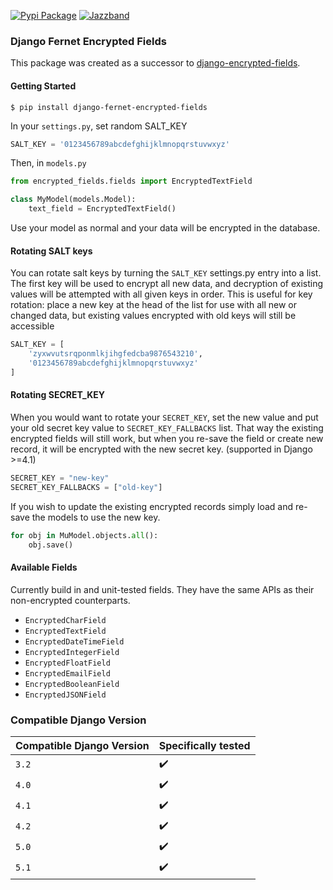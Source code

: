 [![Pypi Package](https://badge.fury.io/py/django-fernet-encrypted-fields.png)](http://badge.fury.io/py/django-fernet-encrypted-fields)
[![Jazzband](https://jazzband.co/static/img/badge.svg)](https://jazzband.co/)

### Django Fernet Encrypted Fields

This package was created as a successor to [django-encrypted-fields](https://github.com/defrex/django-encrypted-fields).

#### Getting Started

```shell
$ pip install django-fernet-encrypted-fields
```

In your `settings.py`, set random SALT_KEY

```python
SALT_KEY = '0123456789abcdefghijklmnopqrstuvwxyz'
```

Then, in `models.py`

```python
from encrypted_fields.fields import EncryptedTextField

class MyModel(models.Model):
    text_field = EncryptedTextField()
```

Use your model as normal and your data will be encrypted in the database.

#### Rotating SALT keys

You can rotate salt keys by turning the `SALT_KEY` settings.py entry into a list. The first key will be used to encrypt all new data, and decryption of existing values will be attempted with all given keys in order. This is useful for key rotation: place a new key at the head of the list for use with all new or changed data, but existing values encrypted with old keys will still be accessible

```python
SALT_KEY = [
    'zyxwvutsrqponmlkjihgfedcba9876543210',
    '0123456789abcdefghijklmnopqrstuvwxyz'
]
```

#### Rotating SECRET_KEY

When you would want to rotate your `SECRET_KEY`, set the new value and put your old secret key value to `SECRET_KEY_FALLBACKS` list. That way the existing encrypted fields will still work, but when you re-save the field or create new record, it will be encrypted with the new secret key. (supported in Django >=4.1)

```python
SECRET_KEY = "new-key"
SECRET_KEY_FALLBACKS = ["old-key"]
```

If you wish to update the existing encrypted records simply load and re-save the models to use the new key.

```python
for obj in MuModel.objects.all():
    obj.save()
```

#### Available Fields

Currently build in and unit-tested fields. They have the same APIs as their non-encrypted counterparts.

- `EncryptedCharField`
- `EncryptedTextField`
- `EncryptedDateTimeField`
- `EncryptedIntegerField`
- `EncryptedFloatField`
- `EncryptedEmailField`
- `EncryptedBooleanField`
- `EncryptedJSONField`

### Compatible Django Version

| Compatible Django Version | Specifically tested |
| ------------------------- | ------------------- |
| `3.2`                     | :heavy_check_mark:  |
| `4.0`                     | :heavy_check_mark:  |
| `4.1`                     | :heavy_check_mark:  |
| `4.2`                     | :heavy_check_mark:  |
| `5.0`                     | :heavy_check_mark:  |
| `5.1`                     | :heavy_check_mark:  |
